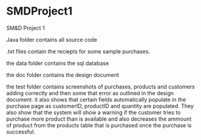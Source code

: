 # SMDProject1
SM&amp;D Project 1

Java folder contains all source code

.txt files contain the reciepts for some sample purchases. 

the data folder contains the sql database

the doc folder contains the design document 

the test folder contains screenshots of purchases, products and customers adding correctly and then some that error as outlined in the design document.
it also shows that certain fields automatically populate in the purchase page as customerID, productID and quantity are populated. 
They also show that the system will show a warning if the customer tries to purchase more product than is available and also decreases the 
ammount of product from the products table that is purchased once the purchase is successful. 
